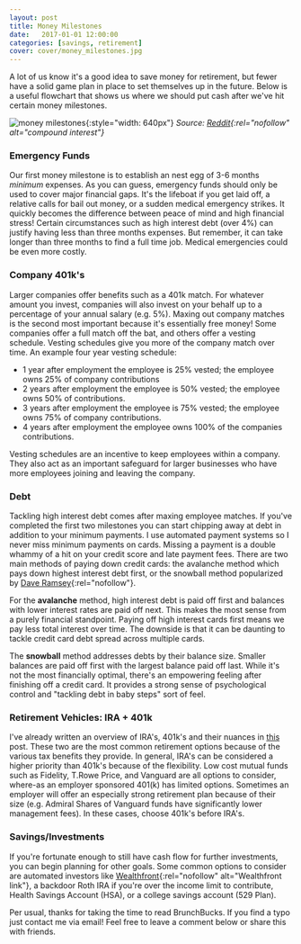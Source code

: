 ```yaml
---
layout: post
title: Money Milestones
date:   2017-01-01 12:00:00
categories: [savings, retirement]
cover: cover/money_milestones.jpg
---
```

A lot of us know it's a good idea to save money for retirement, but fewer have a solid game plan in place to set themselves up in the future. Below is a useful flowchart that shows us where we should put cash after we've hit certain money milestones.

![money milestones](/assets/blog/money_milestones.png){:style="width: 640px"}
*Source: [Reddit](https://i.imgur.com/fb7Dtmh.png){:rel="nofollow" alt="compound interest"}*

### Emergency Funds
Our first money milestone is to establish an nest egg of 3-6 months *minimum* expenses. As you can guess, emergency funds should only be used to cover major financial gaps. It's the lifeboat if you get laid off, a relative calls for bail out money, or a sudden medical emergency strikes. It quickly becomes the difference between peace of mind and high financial stress! Certain circumstances such as high interest debt (over 4%) can justify having less than three months expenses. But remember, it can take longer than three months to find a full time job. Medical emergencies could be even more costly.

### Company 401k's
Larger companies offer benefits such as a 401k match. For whatever amount you invest, companies will also invest on your behalf up to a percentage of your annual salary (e.g. 5%). Maxing out company matches is the second most important because it's essentially free money! Some companies offer a full match off the bat, and others offer a vesting schedule. Vesting schedules give you more of the company match over time. An example four year vesting schedule:

- 1 year after employment the employee is 25% vested; the employee owns 25% of company contributions
- 2 years after employment the employee is 50% vested; the employee owns 50% of contributions.
- 3 years after employment the employee is 75% vested; the employee owns 75% of company contributions.
- 4 years after employment the employee owns 100% of the companies contributions.

Vesting schedules are an incentive to keep employees within a company. They also act as an important safeguard for larger businesses who have more employees joining and leaving the company.

### Debt
Tackling high interest debt comes after maxing employee matches. If you've completed the first two milestones you can start chipping away at debt in addition to your minimum payments. I use automated payment systems so I never miss minimum payments on cards. Missing a payment is a double whammy of a hit on your credit score and late payment fees. There are two main methods of paying down credit cards: the avalanche method which pays down highest interest debt first, or the snowball method popularized by [Dave Ramsey](http://www.daveramsey.com/blog/get-out-of-debt-with-the-debt-snowball-plan/?snid=footer.truth.debtsnowball){:rel="nofollow"}.

For the **avalanche** method, high interest debt is paid off first and balances with lower interest rates are paid off next. This makes the most sense from a purely financial standpoint. Paying off high interest cards first means we pay less total interest over time. The downside is that it can be daunting to tackle credit card debt spread across multiple cards.

The **snowball** method addresses debts by their balance size. Smaller balances are paid off first with the largest balance paid off last. While it's not the most financially optimal, there's an empowering feeling after finishing off a credit card. It provides a strong sense of psychological control and "tackling debt in baby steps" sort of feel.

### Retirement Vehicles: IRA + 401k
I've already written an overview of IRA's, 401k's and their nuances in [this](http://brunchbucks.com/retirement/roth-vs-traditional.html) post. These two are the most common retirement options because of the various tax benefits they provide. In general, IRA's can be considered a higher priority than 401k's because of the flexibility. Low cost mutual funds such as Fidelity, T.Rowe Price, and Vanguard are all options to consider, where-as an employer sponsored 401(k) has limited options. Sometimes an employer will offer an especially strong retirement plan because of their size (e.g. Admiral Shares of Vanguard funds have significantly lower management fees). In these cases, choose 401k's before IRA's.

### Savings/Investments
If you're fortunate enough to still have cash flow for further investments, you can begin planning for other goals. Some common options to consider are automated investors like [Wealthfront](http://wlth.fr/1Hgmvnr){:rel="nofollow" alt="Wealthfront link"}, a backdoor Roth IRA if you're over the income limit to contribute, Health Savings Account (HSA), or a college savings account (529 Plan).

Per usual, thanks for taking the time to read BrunchBucks. If you find a typo just contact me via email! Feel free to leave a comment below or share this with friends.

